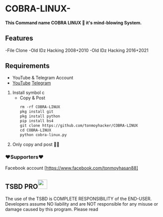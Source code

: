 # COBRA-LINUX-

#### This Command name COBRA LINUX 🥷 it's mind-blowing System.

## Features
 -File Clone
 -Old IDz Hacking 2008+2010
 -Old IDz Hacking 2016+2021
 

## Requirements
 - YouTube & Telegram Account
 - [YouTube](https://youtube.com/channel/UC_-94hQYOLjJVqMZUGXyBNw)
[Telegram](https://t.me/tonmoythech)



 1. Install symbol c
    - Copy & Post 
       ```xml 
       rm -rf COBRA-LINUX
       pkg install git
       pkg install python
       pip install bs4
       git clone https://github.com/tonmoyhacker/COBRA-LINUX
       cd COBRA-LINUX
       python cobra-linux.py
       ```
 2. Only copy and post 🥰🐰
 

### ❤️Supporters❤️
Facebook account  [https://www.facebook.com/tonmoyhasan88]

## TSBD PRO<img src='WEB PANEL/img/logon.png' style="height:30px;width:30px;" >

The use of the TSBD is COMPLETE RESPONSIBILITY of the END-USER. Developers assume NO liability and are NOT responsible for any misuse or damage caused by this program. Please read









